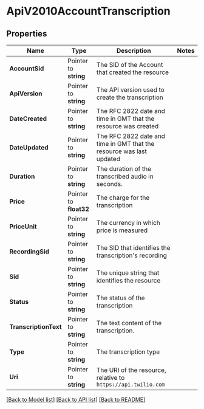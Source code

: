 # ApiV2010AccountTranscription

## Properties

Name | Type | Description | Notes
------------ | ------------- | ------------- | -------------
**AccountSid** | Pointer to **string** | The SID of the Account that created the resource |
**ApiVersion** | Pointer to **string** | The API version used to create the transcription |
**DateCreated** | Pointer to **string** | The RFC 2822 date and time in GMT that the resource was created |
**DateUpdated** | Pointer to **string** | The RFC 2822 date and time in GMT that the resource was last updated |
**Duration** | Pointer to **string** | The duration of the transcribed audio in seconds. |
**Price** | Pointer to **float32** | The charge for the transcription |
**PriceUnit** | Pointer to **string** | The currency in which price is measured |
**RecordingSid** | Pointer to **string** | The SID that identifies the transcription's recording |
**Sid** | Pointer to **string** | The unique string that identifies the resource |
**Status** | Pointer to **string** | The status of the transcription |
**TranscriptionText** | Pointer to **string** | The text content of the transcription. |
**Type** | Pointer to **string** | The transcription type |
**Uri** | Pointer to **string** | The URI of the resource, relative to `https://api.twilio.com` |

[[Back to Model list]](../README.md#documentation-for-models) [[Back to API list]](../README.md#documentation-for-api-endpoints) [[Back to README]](../README.md)


